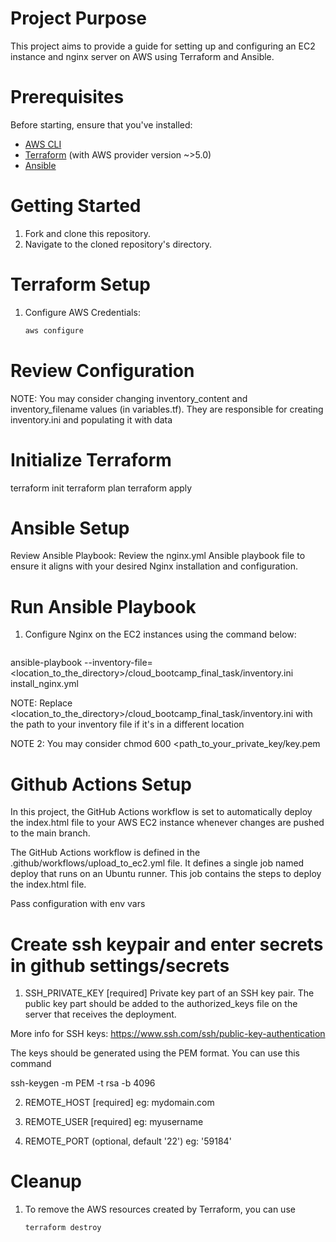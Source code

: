 # Project Purpose
This project aims to provide a guide for setting up and configuring an EC2 instance and nginx server on AWS using Terraform and Ansible.

# Prerequisites
Before starting, ensure that you've installed:

- [AWS CLI](https://docs.aws.amazon.com/cli/latest/userguide/getting-started-install.html)
- [Terraform](https://developer.hashicorp.com/terraform/tutorials/aws-get-started/install-cli) (with AWS provider version ~>5.0)
- [Ansible](https://docs.ansible.com/ansible/latest/installation_guide/intro_installation.html)


# Getting Started
1. Fork and clone this repository.
2. Navigate to the cloned repository's directory.


# Terraform Setup
1. Configure AWS Credentials:
   ```bash
   aws configure


# Review Configuration
NOTE: You may consider changing inventory_content and inventory_filename values (in variables.tf).
They are responsible for creating inventory.ini and populating it with data

# Initialize Terraform
terraform init
terraform plan
terraform apply


# Ansible Setup
Review Ansible Playbook:
Review the nginx.yml Ansible playbook file to ensure it aligns with your desired Nginx installation and configuration.

# Run Ansible Playbook
1. Configure Nginx on the EC2 instances using the command below:
   ```bash
ansible-playbook --inventory-file=<location_to_the_directory>/cloud_bootcamp_final_task/inventory.ini install_nginx.yml

NOTE: Replace <location_to_the_directory>/cloud_bootcamp_final_task/inventory.ini with the path to your inventory file if it's in a different location

NOTE 2: You may consider chmod 600 <path_to_your_private_key/key.pem


# Github Actions Setup
In this project, the GitHub Actions workflow is set to automatically deploy the index.html file to your AWS EC2 instance whenever changes are pushed to the main branch.

The GitHub Actions workflow is defined in the .github/workflows/upload_to_ec2.yml file.
It defines a single job named deploy that runs on an Ubuntu runner. This job contains the steps to deploy the index.html file.

Pass configuration with env vars
# Create ssh keypair and enter secrets in github settings/secrets
1. SSH_PRIVATE_KEY [required]
Private key part of an SSH key pair. The public key part should be added to the authorized_keys file on the server that receives the deployment.

More info for SSH keys: https://www.ssh.com/ssh/public-key-authentication

The keys should be generated using the PEM format. You can use this command

ssh-keygen -m PEM -t rsa -b 4096

2. REMOTE_HOST [required]
eg: mydomain.com

3. REMOTE_USER [required]
eg: myusername

4. REMOTE_PORT (optional, default '22')
eg: '59184'

# Cleanup
1. To remove the AWS resources created by Terraform, you can use
   ```bash
   terraform destroy
